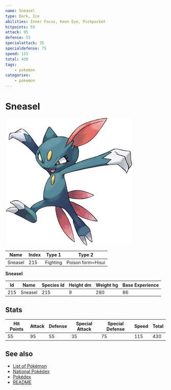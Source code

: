 ```yaml
---
name: Sneasel
type: Dark, Ice
abilities: Inner Focus, Keen Eye, Pickpocket
hitpoints: 55
attack: 95
defense: 55
specialattack: 35
specialdefense: 75
speed: 115
total: 430
tags:
    - pokemon
categories:
    - pokemon
---
```


# Sneasel


![Sneasel](images/215.png)

| **Name** | **Index** | **Type 1** | **Type 2** |
|----|----|----|----|
| Sneasel | 215 | Fighting | Poison form=Hisui  |

**Sneasel** 




| **Id** | **Name** | **Species Id** | **Height dm** | **Weight hg** | **Base Experience** |
|--------|----------|----------------|------------|------------|---------------------|
| 215 | Sneasel | 215 | 9 | 280 | 86 |



## Stats

| **Hit Points** | **Attack** | **Defense** | **Special Attack** | **Special Defense** | **Speed** | **Total** |
|----------------|------------|-------------|--------------------|---------------------|-----------|-----------|
| 55 | 95 | 55 | 35 | 75 | 115 | 430 |

## See also

- [List of Pokémon](../pokemon.md)
- [National Pokédex](../national_pokedex.md)
- [Pokédex](../pokedex.md)
- [README](../README.md)
